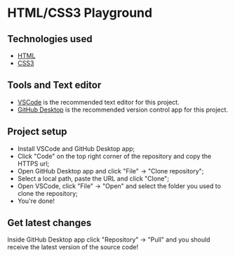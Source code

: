 # HTML/CSS3 Playground

## Technologies used

* [HTML](https://www.w3schools.com/html/default.asp)
* [CSS3](https://www.w3schools.com/css/default.asp)

## Tools and Text editor

* [VSCode](https://code.visualstudio.com/) is the recommended text editor for this project.
* [GitHub Desktop](https://desktop.github.com/) is the recommended version control app for this project.


## Project setup

* Install VSCode and GitHub Desktop app;
* Click "Code" on the top right corner of the repository and copy the HTTPS url;
* Open GitHub Desktop app and click "File" -> "Clone repository";
* Select a local path, paste the URL and click "Clone";
* Open VSCode, click "File" -> "Open" and select the folder you used to clone the repository;
* You're done!


## Get latest changes

Inside GitHub Desktop app click "Repository" -> "Pull" and you should receive the latest version of the source code!
